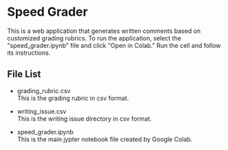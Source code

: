 # Speed Grader
This is a web application that generates written comments based on customized grading rubrics. To run the application, select the "speed_grader.ipynb" file and click "Open in Colab." Run the cell and follow its instructions.

## File List

* grading_rubric.csv </br>
This is the grading rubric in csv format.

* writing_issue.csv </br>
This is the writing issue directory in csv format.

* speed_grader.ipynb </br>
This is the main jypter notebook file created by Google Colab.
